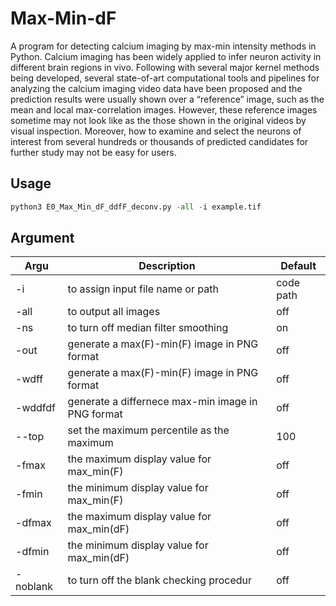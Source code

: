 # Max-Min-dF

A program for detecting calcium imaging by max-min intensity methods in Python. Calcium imaging has been widely applied to infer neuron activity in different brain regions in vivo. Following with several major kernel methods being developed, several state-of-art computational tools and pipelines for analyzing the calcium imaging video data have been proposed and the prediction results were usually shown over a “reference” image, such as the mean and local max-correlation images. However, these reference images sometime may not look like as the those shown in the original videos by visual inspection. Moreover, how to examine and select the neurons of interest from several hundreds or thousands of predicted candidates for further study may not be easy for users.
## Usage
```Python
python3 E0_Max_Min_dF_ddfF_deconv.py -all -i example.tif
```
## Argument
| Argu | Description | Default |
|-------|-----|------|
| -i       | to assign input file name or path | code path|
| -all     | to output all images | off |
| -ns      | to turn off median filter smoothing  | on |
| -out     | generate a max(F)-min(F) image in PNG format  | off |
| -wdff    | generate a max(F)-min(F) image in PNG format  | off |
| -wddfdf  | generate a differnece max-min image in PNG format  | off |
| --top    | set the maximum percentile as the maximum  | 100 |
| -fmax    | the maximum display value for max_min(F)   | off |
| -fmin    | the minimum display value for max_min(F)   | off |
| -dfmax   | the maximum display value for max_min(dF)  | off |
| -dfmin   | the minimum display value for max_min(dF)  | off |
| -noblank | to turn off the blank checking procedur    | off |
